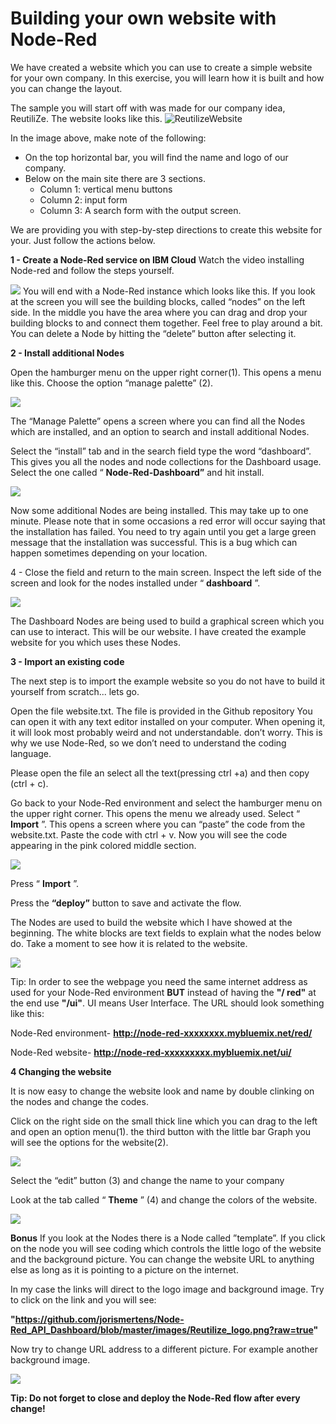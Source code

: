 # Building your own website with Node-Red

We have created a website which you can use to create a simple website for your own company. In this exercise,
you will learn how it is built and how you can change the layout. 

The sample you will start off with was made for our company idea, ReutiliZe. The website looks like this. ![ReutilizeWebsite](img/website.png)

In the image above, make note of the following:

* On the top horizontal bar, you will find the name and logo of our company.
* Below on the main site there are 3 sections.
  * Column 1: vertical menu buttons
  * Column 2: input form
  * Column 3: A search form with the output screen.

We are providing you with step-by-step directions to create this website for your. Just follow the actions
below.

**1 - Create a Node-Red service on IBM Cloud**
Watch the video installing Node-red and follow the steps yourself.

![](img/NodeRed.png)
You will end with a Node-Red
instance which looks like this. If
you look at the screen you will
see the building blocks, called
“nodes” on the left side. In the
middle you have the area where
you can drag and drop your
building blocks to and connect
them together. Feel free to play
around a bit. You can delete a
Node by hitting the “delete”
button after selecting it.


**2 - Install additional Nodes**

Open the hamburger menu on the upper right
corner(1). This opens a menu like this.
Choose the option “manage palette” (2).

![](img/ManagePalette.png)

The “Manage Palette” opens a screen where you can
find all the Nodes which are installed, and an option to
search and install additional Nodes.

Select the “install” tab and in the search field
type the word “dashboard”. This gives you all the
nodes and node collections for the Dashboard
usage.
Select the one called “ **Node-Red-Dashboard”**
and hit install.

![](img/InstallDashboardNode.png)


Now some additional Nodes are being installed. This may take up to one minute.
Please note that in some occasions a red error will occur saying that the installation
has failed. You need to try again until you get a large green message that the
installation was successful. This is a bug which can happen sometimes depending on
your location.

4 - Close the field and return to the main screen. Inspect the left side
of the screen and look for the nodes installed under “ **dashboard** ”.

![](img/DashboardNodes.png)

The Dashboard Nodes are being used to build a graphical screen
which you can use to interact. This will be our website. I have
created the example website for you which uses these Nodes.

**3 - Import an existing code**

The next step is to import the example website so you do not have to build it
yourself from scratch... lets go.


Open the file website.txt. The file is provided in the Github repository
You can open it with any text editor installed on your computer. When opening it, it will look most probably weird and not understandable. don’t worry. This is why we use Node-Red, so we don’t need to understand the coding language.

Please open the file an select all the text(pressing ctrl +a) and then copy (ctrl + c).

Go back to your Node-Red environment and select the hamburger menu on the upper right corner. This opens the menu we already used.
Select “ **Import** ”.
This opens a screen where you can “paste” the code from the website.txt. 
Paste the code with ctrl + v. Now you will see the code appearing in the pink colored middle section.

![](img/ImportFlow.png)

Press “ **Import** ”.

Press the **“deploy”** button to save and activate the flow.

The Nodes are used to build the website which I have showed at the beginning. The
white blocks are text fields to explain what the nodes below do. Take a moment to
see how it is related to the website.

![](img/FlowDeploy.png)

Tip: In order to see the webpage you need the same internet address as used for
your Node-Red environment **BUT** instead of having the **"/ red"** at the end use **"/ui"**. UI means User Interface. The URL should look something like this:


Node-Red environment-   **http://node-red-xxxxxxxx.mybluemix.net/red/**

Node-Red website-       **http://node-red-xxxxxxxxx.mybluemix.net/ui/**

**4 Changing the website**

It is now easy to change the website look and name by double clinking on the nodes and change the codes.

Click on the right side on the small thick line which you can drag to the left and open an option menu(1).
the third button with the little bar Graph you will see the options for the website(2). 

![](img/EditDashboard.png)

Select the “edit” button (3) and change the name to your company

Look at the tab called “ **Theme** ” (4) and change the
colors of the website.

![](img/EditDashboardName.png)




**Bonus**
If you look at the Nodes there is a Node called ”template”. If you click on the node you will see coding which controls the little logo of the website and the background picture. You can change the website URL to anything else as long as it is pointing to a picture on the internet.

In my case the links will direct to the logo image and background image. Try to click
on the link and you will see:

**"https://github.com/jorismertens/Node-Red_API_Dashboard/blob/master/images/Reutilize_logo.png?raw=true"**

Now try to change URL address to a different picture. For example another
background image.

![](img/EditTemplate.png)

**Tip: Do not forget to close and deploy the Node-Red flow after every change!**


